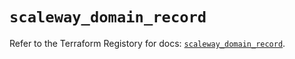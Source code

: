 # `scaleway_domain_record`

Refer to the Terraform Registory for docs: [`scaleway_domain_record`](https://www.terraform.io/docs/providers/scaleway/r/domain_record).
